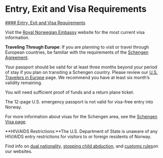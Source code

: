 # Entry, Exit and Visa Requirements

[#### Entry, Exit and Visa Requirements](javascript:void(0); "Entry, Exit and Visa Requirements")

Visit the [Royal Norwegian Embassy](https://www.norway.no/en/usa) website for the most current visa information.

**Traveling Through Europe**: If you are planning to visit or travel through European countries, be familiar with the requirements of the [Schengen Agreement](https://travel.state.gov/content/travel/en/international-travel/before-you-go/travelers-with-special-considerations/schengen.html).

Your passport should be valid for at least three months beyond your period of stay if you plan on transiting a Schengen country. Please review our [U.S. Travelers in Europe](https://travel.state.gov/content/travel/en/international-travel/before-you-go/travelers-with-special-considerations/schengen.html) page. We recommend you have at least six month’s validity remaining.

You will need sufficient proof of funds and a return plane ticket.

The 12-page U.S. emergency passport is not valid for visa-free entry into Norway.

For more information about visas for the Schengen area, see the [Schengen Visa page](https://www.schengenvisainfo.com/schengen-visa-countries-list/).

**HIV/AIDS Restrictions:**The U.S. Department of State is unaware of any HIV/AIDS entry restrictions for visitors to or foreign residents of Norway.

Find info on [dual nationality](https://travel.state.gov/content/travel/en/international-travel/before-you-go/travelers-with-special-considerations/Dual-Nationality-Travelers.html), [stopping child abduction](https://travel.state.gov/content/travel/en/International-Parental-Child-Abduction/prevention.html), and [customs rules](https://travel.state.gov/content/travel/en/international-travel/before-you-go/customs-and-import.html)on our websites.